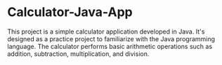 # Calculator-Java-App
This project is a simple calculator application developed in Java. It's designed as a practice project to familiarize with the Java programming language. The calculator performs basic arithmetic operations such as addition, subtraction, multiplication, and division.

